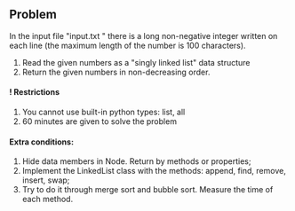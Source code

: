## Problem

In the input file "input.txt " there is a long non-negative integer written on each line
(the maximum length of the number is 100 characters).

1. Read the given numbers as a "singly linked list" data structure
2. Return the given numbers in non-decreasing order.

#### ! Restrictions
1. You cannot use built-in python types: list, all
2. 60 minutes are given to solve the problem

#### Extra conditions:
1. Hide data members in Node. Return by methods or properties;
2. Implement the LinkedList class with the methods: append, find, remove, insert, swap;
3. Try to do it through merge sort and bubble sort. Measure the time of each method.
